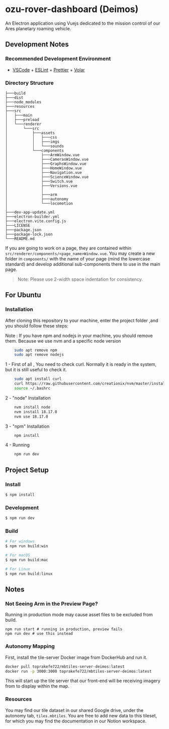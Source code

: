 # ozu-rover-dashboard (Deimos)

An Electron application using Vuejs dedicated to the mission control of our Ares planetary roaming vehicle.

## Development Notes

### Recommended Development Environment

- [VSCode](https://code.visualstudio.com/) + [ESLint](https://marketplace.visualstudio.com/items?itemName=dbaeumer.vscode-eslint) + [Prettier](https://marketplace.visualstudio.com/items?itemName=esbenp.prettier-vscode) + [Volar](https://marketplace.visualstudio.com/items?itemName=Vue.volar)

### Directory Structure
    ├───build
    ├───dist
    ├───node_modules
    ├───resources
    ├───src
    │   ├───main
    │   ├───preload
    │   └───renderer
    │       └───src
    │           ├───assets
    │           │   ├───css
    │           │   ├───imgs
    │           │   └───sounds
    │           └───components
    │               ├───ArmWindow.vue
    │               ├───CamerasWindow.vue
    │               ├───GraphsWindow.vue
    │               ├───HomeWindow.vue
    │               ├───Navigation.vue
    │               ├───ScienceWindow.vue
    │               ├───Switch.vue
    │               ├───Versions.vue
    │               │
    │               ├───arm
    │               ├───autonomy
    │               └───locomotion
    │
    ├───dev-app-update.yml
    ├───electron-builder.yml
    ├───electron.vite.config.js
    ├───LICENSE
    ├───package.json
    ├───package-lock.json
    └───README.md

If you are going to work on a page, they are contained within `src/renderer/components/<page_name>Window.vue`. You may create a new folder in `components/` with the name of your page (mind the lowercase standard) and develop additional sub-components there to use in the main page.

> Note: Please use 2-width space indentation for consistency.


## For Ubuntu

### Installation

After cloning this repository to your machine, enter the project folder ,and you should follow these steps:

Note : If you have npm and nodejs in your machine, you should remove them.
Because we use nvm and a specific node version

```bash
    sudo apt remove npm
    sudo apt remove nodejs
```

 1 - First of all , You need to check curl. Normally it is ready in the system, but it is still useful to check it.

```bash
    sudo apt install curl
    curl https://raw.githubusercontent.com/creationix/nvm/master/install.sh | bash
    source ~/.bashrc
```

2 - "node" Installation

```bash
    nvm install node
    nvm install 18.17.0
    nvm use 18.17.0
```
3 - "npm" Installation

```bash
    npm install
```
4 - Running

```bash
    npm run dev
```

## Project Setup

### Install

```bash
$ npm install
```

### Development

```bash
$ npm run dev
```

### Build

```bash
# For windows
$ npm run build:win

# For macOS
$ npm run build:mac

# For Linux
$ npm run build:linux
```

## Notes

### Not Seeing Arm in the Preview Page?

Running in production mode may cause asset files to be excluded from build.
```
npm run start # running in production, preview fails
npm run dev # use this instead
```

### Autonomy Mapping
First, install the tile-server Docker image from DockerHub and run it.

```sh
docker pull toprakefe722/mbtiles-server-deimos:latest
docker run -p 3000:3000 toprakefe722/mbtiles-server-deimos:latest
```
This will start up the tile server that our front-end will be receiving imagery from to display within the map.

### Resources

You may find our tile dataset in our shared Google drive, under the autonomy tab, `tiles.mbtiles`. You are free to add new data to this tileset, for which you may find the documentation in our Notion workspace.
